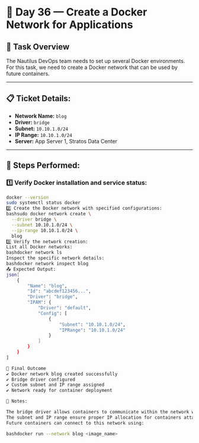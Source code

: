 # 🚀 Day 36 — Create a Docker Network for Applications

## 🎯 Task Overview
The Nautilus DevOps team needs to set up several Docker environments. For this task, we need to create a Docker network that can be used by future containers.

---

## 📋 Ticket Details:
- **Network Name:** `blog`
- **Driver:** `bridge`
- **Subnet:** `10.10.1.0/24`
- **IP Range:** `10.10.1.0/24`
- **Server:** App Server 1, Stratos Data Center

---

## 🧩 Steps Performed:

### 1️⃣ Verify Docker installation and service status:
```bash
docker --version
sudo systemctl status docker
2️⃣ Create the Docker network with specified configurations:
bashsudo docker network create \
  --driver bridge \
  --subnet 10.10.1.0/24 \
  --ip-range 10.10.1.0/24 \
  blog
3️⃣ Verify the network creation:
List all Docker networks:
bashdocker network ls
Inspect the specific network details:
bashdocker network inspect blog
📤 Expected Output:
json[
    {
        "Name": "blog",
        "Id": "abcdef123456...",
        "Driver": "bridge",
        "IPAM": {
            "Driver": "default",
            "Config": [
                {
                    "Subnet": "10.10.1.0/24",
                    "IPRange": "10.10.1.0/24"
                }
            ]
        }
    }
]

🏁 Final Outcome
✔️ Docker network blog created successfully
✔️ Bridge driver configured
✔️ Custom subnet and IP range assigned
✔️ Network ready for container deployment

🧾 Notes:

The bridge driver allows containers to communicate within the network while remaining isolated from external networks.
The subnet and IP range ensure proper IP allocation for containers attached to this network.
Future containers can connect to this network using:

bashdocker run --network blog <image_name>
